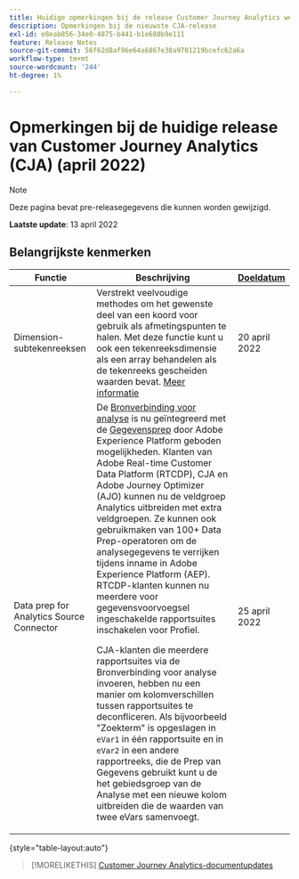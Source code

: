 ```yaml
---
title: Huidige opmerkingen bij de release Customer Journey Analytics weergeven
description: Opmerkingen bij de nieuwste CJA-release
exl-id: e8eab856-34e0-4875-b441-b1e680b9e111
feature: Release Notes
source-git-commit: 56f62d8af96e64a6867e38a9701219bcefc62a6a
workflow-type: tm+mt
source-wordcount: '244'
ht-degree: 1%

---
```


# Opmerkingen bij de huidige release van Customer Journey Analytics (CJA) (april 2022)

>[!NOTE]
>
>Deze pagina bevat pre-releasegegevens die kunnen worden gewijzigd.

**Laatste update**: 13 april 2022

## Belangrijkste kenmerken

| Functie | Beschrijving | [Doeldatum](/help/release-notes/releases.md) |
| ----------- | ---------- | ----- |
| Dimension-subtekenreeksen | Verstrekt veelvoudige methodes om het gewenste deel van een koord voor gebruik als afmetingspunten te halen. Met deze functie kunt u ook een tekenreeksdimensie als een array behandelen als de tekenreeks gescheiden waarden bevat. [Meer informatie](../data-views/component-settings/substring.md) | 20 april 2022 |
| Data prep for Analytics Source Connector | De [Bronverbinding voor analyse](https://experienceleague.adobe.com/docs/experience-platform/sources/ui-tutorials/create/adobe-applications/analytics.html) is nu geïntegreerd met de [Gegevensprep](https://experienceleague.adobe.com/docs/experience-platform/data-prep/home.html) door Adobe Experience Platform geboden mogelijkheden. Klanten van Adobe Real-time Customer Data Platform (RTCDP), CJA en Adobe Journey Optimizer (AJO) kunnen nu de veldgroep Analytics uitbreiden met extra veldgroepen. Ze kunnen ook gebruikmaken van 100+ Data Prep-operatoren om de analysegegevens te verrijken tijdens inname in Adobe Experience Platform (AEP). RTCDP-klanten kunnen nu meerdere voor gegevensvoorvoegsel ingeschakelde rapportsuites inschakelen voor Profiel.<p>CJA-klanten die meerdere rapportsuites via de Bronverbinding voor analyse invoeren, hebben nu een manier om kolomverschillen tussen rapportsuites te deconfliceren. Als bijvoorbeeld &quot;Zoekterm&quot; is opgeslagen in `eVar1` in één rapportsuite en in `eVar2` in een andere rapportreeks, die de Prep van Gegevens gebruikt kunt u de het gebiedsgroep van de Analyse met een nieuwe kolom uitbreiden die de waarden van twee eVars samenvoegt. | 25 april 2022 |

{style=&quot;table-layout:auto&quot;}

>[!MORELIKETHIS]
>[Customer Journey Analytics-documentupdates](/help/release-notes/doc-changes.md)
